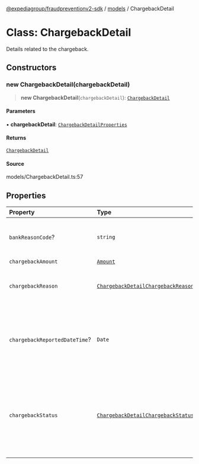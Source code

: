 [@expediagroup/fraudpreventionv2-sdk](../../index.md) / [models](../index.md) / ChargebackDetail

# Class: ChargebackDetail

Details related to the chargeback.

## Constructors

### new ChargebackDetail(chargebackDetail)

> **new ChargebackDetail**(`chargebackDetail`): [`ChargebackDetail`](ChargebackDetail.md)

#### Parameters

▪ **chargebackDetail**: [`ChargebackDetailProperties`](../interfaces/ChargebackDetailProperties.md)

#### Returns

[`ChargebackDetail`](ChargebackDetail.md)

#### Source

models/ChargebackDetail.ts:57

## Properties

| Property | Type | Description | Source |
| :------ | :------ | :------ | :------ |
| `bankReasonCode`? | `string` | Unique code provided by the acquiring bank for the category of fraud. | models/ChargebackDetail.ts:50 |
| `chargebackAmount` | [`Amount`](Amount.md) | - | models/ChargebackDetail.ts:45 |
| `chargebackReason` | [`ChargebackDetailChargebackReasonEnum`](../type-aliases/ChargebackDetailChargebackReasonEnum.md) | Reason for chargeback which can be `Fraud` or `Non Fraud`. | models/ChargebackDetail.ts:40 |
| `chargebackReportedDateTime`? | `Date` | Date and time when the chargeback was reported to the partner, in ISO-8601 date and time format `yyyy-MM-ddTHH:mm:ss.SSSZ`. | models/ChargebackDetail.ts:55 |
| `chargebackStatus` | [`ChargebackDetailChargebackStatusEnum`](../type-aliases/ChargebackDetailChargebackStatusEnum.md) | Identifies the chargeback status. Possible values are: -`RECEIVED` - The chargeback was received. -`REVERSAL` - The chargeback reversal was received. | models/ChargebackDetail.ts:35 |
